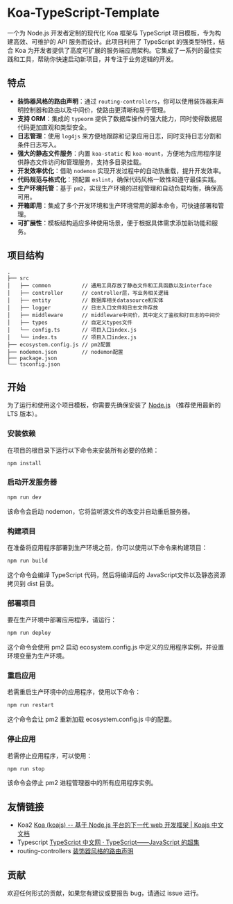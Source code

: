 # Koa-TypeScript-Template

一个为 Node.js 开发者定制的现代化 Koa 框架与 TypeScript 项目模板，专为构建高效、可维护的 API 服务而设计。此项目利用了 TypeScript 的强类型特性，结合 Koa 为开发者提供了高度可扩展的服务端应用架构。它集成了一系列的最佳实践和工具，帮助你快速启动新项目，并专注于业务逻辑的开发。

## 特点

- **装饰器风格的路由声明**：通过 `routing-controllers`，你可以使用装饰器来声明控制器和路由以及中间价，使路由更清晰和易于管理。
- **支持 ORM**：集成的 `typeorm` 提供了数据库操作的强大能力，同时使得数据层代码更加直观和类型安全。
- **日志管理**：使用 `log4js` 来方便地跟踪和记录应用日志，同时支持日志分割和条件日志写入。
- **强大的静态文件服务**：内置 `koa-static` 和 `koa-mount`，方便地为应用程序提供静态文件访问和管理服务，支持多目录挂载。
- **开发效率优化**：借助 `nodemon` 实现开发过程中的自动热重载，提升开发效率。
- **代码规范与格式化**：预配置 `eslint`，确保代码风格一致性和遵守最佳实践。
- **生产环境托管**：基于 `pm2`，实现生产环境的进程管理和自动负载均衡，确保高可用。
- **开箱即用**：集成了多个开发环境和生产环境常用的脚本命令，可快速部署和管理。
- **可扩展性**：模板结构适应多种使用场景，便于根据具体需求添加新功能和服务。

## 项目结构
```
.
├── src
│   ├── common          // 通用工具存放了静态文件和工具函数以及interface
│   ├── controller      // controller层，写业务相关逻辑
│   ├── entity          // 数据库相关datasource和实体
│   ├── logger          // 日志入口文件和日志文件存放
│   ├── middleware      // middleware中间价，其中定义了鉴权和打日志的中间价
│   ├── types           // 自定义types文件
│   └── config.ts       // 项目入口index.js
│   └── index.ts        // 项目入口index.js
├── ecosystem.config.js // pm2配置
├── nodemon.json        // nodemon配置
├── package.json
└── tsconfig.json
```

## 开始

为了运行和使用这个项目模板，你需要先确保安装了 [Node.js](https://nodejs.org/) （推荐使用最新的 LTS 版本）。

### 安装依赖

在项目的根目录下运行以下命令来安装所有必要的依赖：

```bash
npm install
```

### 启动开发服务器

```bash
npm run dev
```
该命令会启动 nodemon，它将监听源文件的改变并自动重启服务器。

### 构建项目
在准备将应用程序部署到生产环境之前，你可以使用以下命令来构建项目：

```bash
npm run build
```
这个命令会编译 TypeScript 代码，然后将编译后的 JavaScript文件以及静态资源拷贝到 dist 目录。

### 部署项目
要在生产环境中部署应用程序，请运行：
```bash
npm run deploy
```
这个命令会使用 pm2 启动 ecosystem.config.js 中定义的应用程序实例，并设置环境变量为生产环境。

### 重启应用
若需重启生产环境中的应用程序，使用以下命令：
```bash
npm run restart
```
这个命令会让 pm2 重新加载 ecosystem.config.js 中的配置。

### 停止应用
若需停止应用程序，可以使用：
```bash
npm run stop
```
该命令会停止 pm2 进程管理器中的所有应用程序实例。


## 友情链接

- Koa2 [Koa (koajs) -- 基于 Node.js 平台的下一代 web 开发框架 \| Koajs 中文文档](https://koa.bootcss.com/)
- Typescript [TypeScript 中文网 · TypeScript——JavaScript 的超集](https://www.tslang.cn/)
- routing-controllers [装饰器风格的路由声明](https://github.com/typestack/routing-controllers)

## 贡献
欢迎任何形式的贡献，如果您有建议或要报告 bug，请通过 issue 进行。




